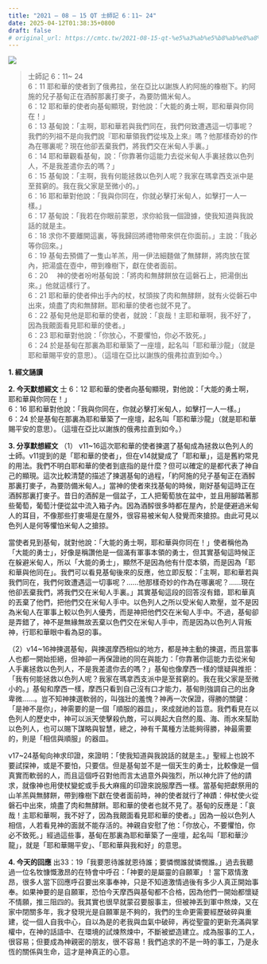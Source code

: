 ```yaml
---
title: "2021 – 08 – 15 QT 士師記 6：11~ 24"
date: 2025-04-12T01:38:35+0800
draft: false
# original_url: https://cmtc.tw/2021-08-15-qt-%e5%a3%ab%e5%b8%ab%e8%a8%98-6%ef%bc%9a11-24
---
```


![](/images/qt.jpg)
> 士師記 6：11~ 24  
> 6：11 耶和華的使者到了俄弗拉，坐在亞比以謝族人約阿施的橡樹下。約阿施的兒子基甸正在酒醡那裏打麥子，為要防備米甸人。  
> 6：12 耶和華的使者向基甸顯現，對他說：「大能的勇士啊，耶和華與你同在！」  
> 6：13 基甸說：「主啊，耶和華若與我們同在，我們何致遭遇這一切事呢？我們的列祖不是向我們說『耶和華領我們從埃及上來』嗎？他那樣奇妙的作為在哪裏呢？現在他卻丟棄我們，將我們交在米甸人手裏。」  
> 6：14 耶和華觀看基甸，說：「你靠著你這能力去從米甸人手裏拯救以色列人，不是我差遣你去的嗎？」  
> 6：15 基甸說：「主啊，我有何能拯救以色列人呢？我家在瑪拿西支派中是至貧窮的。我在我父家是至微小的。」  
> 6：16 耶和華對他說：「我與你同在，你就必擊打米甸人，如擊打一人一樣。」  
> 6：17 基甸說：「我若在你眼前蒙恩，求你給我一個證據，使我知道與我說話的就是主。  
> 6：18 求你不要離開這裏，等我歸回將禮物帶來供在你面前。」主說：「我必等你回來。」  
> 6：19 基甸去預備了一隻山羊羔，用一伊法細麵做了無酵餅，將肉放在筐內，把湯盛在壺中，帶到橡樹下，獻在使者面前。  
> 6：20 　神的使者吩咐基甸說：「將肉和無酵餅放在這磐石上，把湯倒出來。」他就這樣行了。  
> 6：21 耶和華的使者伸出手內的杖，杖頭挨了肉和無酵餅，就有火從磐石中出來，燒盡了肉和無酵餅。耶和華的使者也就不見了。  
> 6：22 基甸見他是耶和華的使者，就說：「哀哉！主耶和華啊，我不好了，因為我覿面看見耶和華的使者。」  
> 6：23 耶和華對他說：「你放心，不要懼怕，你必不致死。」  
> 6：24 於是基甸在那裏為耶和華築了一座壇，起名叫「耶和華沙龍」（就是耶和華賜平安的意思）。（這壇在亞比以謝族的俄弗拉直到如今。）

**1. 經文誦讀**

**2.  今天默想經文**
士 6：12 耶和華的使者向基甸顯現，對他說：「大能的勇士啊，耶和華與你同在！」  
6：16 耶和華對他說：「我與你同在，你就必擊打米甸人，如擊打一人一樣。」  
6：24 於是基甸在那裏為耶和華築了一座壇，起名叫「耶和華沙龍」（就是耶和華賜平安的意思）。（這壇在亞比以謝族的俄弗拉直到如今。）

**3. 分享默想經文**
（1） v11\~16這次耶和華的使者揀選了基甸成為拯救以色列人的士師。v11提到的是「耶和華的使者」，但在v14就變成了「耶和華」，這是舊約常見的用法。我們不明白耶和華的使者到底指的是什麼？但可以確定的是都代表了神自己的顯現。這次比較清楚的描述了揀選基甸的過程，「約阿施的兒子基甸正在酒醡那裏打麥子，為要防備米甸人。」當神的使者來找基甸的時候，剛好基甸這時正在酒醡那裏打麥子。昔日的酒醡是一個盆子，工人把葡萄放在盆中，並且用腳踏著那些葡萄，葡萄汁便從盆中流入箱子內。因為酒醡很多時都在屋內，於是便避過米甸人的耳目，不像那些打麥場是在屋外，很容易被米甸人發覺而來搶掠。由此可見以色列人是何等懼怕米甸人之搶掠。

當使者見到基甸，就對他說：「大能的勇士啊，耶和華與你同在！」使者稱他為「大能的勇士」，好像是稱讚他是一個滿有軍事本領的勇士，但其實基甸這時候正在躲避米甸人，所以「大能的勇士」，顯然不是因為他有什麼本領，而是因為「耶和華與他同在」。我們可以看見基甸後來的反應，他立即反駁：「主啊，耶和華若與我們同在，我們何致遭遇這一切事呢？……他那樣奇妙的作為在哪裏呢？……現在他卻丟棄我們，將我們交在米甸人手裏。」其實基甸這段的回答沒有錯，耶和華真的丟棄了他們，把他們交在米甸人手中。以色列人之所以受米甸人欺壓，並不是因為米甸人在軍事上較以色列人優秀，而是神把他們交在米甸人手中。不過，基甸卻是弄錯了，神不是無緣無故丟棄以色們交在米甸人手中，而是因為以色列人背叛神，行耶和華眼中看為惡的事。

（2）v14\~16神揀選基甸，與揀選摩西相似的地方，都是神主動的揀選，而且當事人也都一開始拒絕，但神卻一再保證祂的同在與能力：「你靠著你這能力去從米甸人手裏拯救以色列人，不是我差遣你去的嗎？」基甸也像摩西一樣的懷疑與推拒：「我有何能拯救以色列人呢？我家在瑪拿西支派中是至貧窮的。我在我父家是至微小的。」基甸和摩西一樣，摩西只看到自己沒有口才能力，基甸則強調自己的出身卑微……。豈不知神揀選軟弱的，叫強壯的羞愧？神再一次保證，得勝的關鍵：「是神不是你」，神需要的是一個「順服的器皿」，來成就祂的旨意。我們看見在以色列人的歷史中，神可以派天使擊殺仇敵，可以興起大自然的風、海、雨水來幫助以色列人，也可以賜下謀略與智慧，總之，神有千萬種方法能夠得勝，神最需要的，則是「相信與順服」的器皿。

v17\~24基甸向神求印證，來證明：「使我知道與我說話的就是主。」聖經上也說不要試探神，或是不要怕，只要信。但是基甸並不是一個天生的勇士，比較像是一個真實而軟弱的人，而且這個呼召對他而言太過意外與強烈，所以神允許了他的請求，就像神也用使杖變蛇或手長大麻瘋的印證來說服摩西一樣。當基甸把獻祭用的山羊羔與無酵餅，帶到橡樹下獻在使者面前時，神的使者就行了神蹟：伸杖使火從磐石中出來，燒盡了肉和無酵餅。耶和華的使者也就不見了。基甸的反應是：「哀哉！主耶和華啊，我不好了，因為我覿面看見耶和華的使者。」因為一般以色列人相信，人若看見神的面就不能存活的。神親自安慰了他：「你放心，不要懼怕，你必不致死。」經過這些事，基甸在那裏為耶和華築了一座壇，起名叫「耶和華沙龍」，就是「耶和華賜平安」、「耶和華與我和好」的意思。

**4. 今天的回應**
出33：19「我要恩待誰就恩待誰；要憐憫誰就憐憫誰。」過去我聽過一位名牧慷慨激昂的在特會中呼召：「神要的是屬靈的自願軍」！當下眾情激昂，很多人當下回應呼召要出來事奉神，只是不知道激情過後有多少人真正開始事奉。如果神要的是自願軍，恐怕今天摩西與基甸都不合格，因為他們一開始都懷疑不情願，推三阻四的。我其實也很早就蒙召要服事主，但被神丟到軍中熬煉，又在家中閉關多年，我才發現光是自願軍是不夠的，我們的生命更需要經歷破碎與重建，從一個人自我中心，自以為是的老我與血氣中破碎，再從聖靈的更新充滿與掌權中，在神的話語中、在環境的試煉熬煉中，不斷被塑造建立。成為服事的工人，很容易；但要成為神親密的朋友，很不容易！我們追求的不是一時的事工，乃是永恆的關係與生命，這才是神真正的心意。
